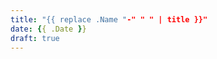 ```yaml
---
title: "{{ replace .Name "-" " " | title }}"
date: {{ .Date }}
draft: true
---
```


<script async src="https://www.googletagmanager.com/gtag/js?id=G-XJEZMMFYBD"></script>
<script>
  window.dataLayer = window.dataLayer || [];
  function gtag(){dataLayer.push(arguments);}
  gtag('js', new Date());

  gtag('config', 'G-XJEZMMFYBD');
</script>